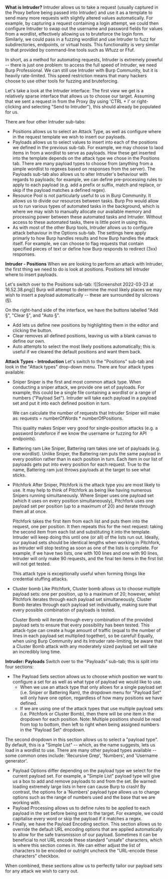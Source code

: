 **What is Intruder?**
Intruder allows us to take a request (usually captured in the Proxy before being passed into Intruder) and use it as a template to send many more requests with slightly altered values automatically. For example, by capturing a request containing a login attempt, we could then configure Intruder to swap out the username and password fields for values from a wordlist, effectively allowing us to bruteforce the login form. Similarly, we could pass in a fuzzing wordlist and use Intruder to fuzz for subdirectories, endpoints, or virtual hosts. This functionality is very similar to that provided by command-line tools such as Wfuzz or Ffuf.

In short, as a method for automating requests, Intruder is extremely poweful -- there is just one problem: to access the full speed of Intruder, we need Burp Professional. We can still use Intruder with Burp Community, but it is heavily rate-limited. This speed restriction means that many hackers choose to use other tools for fuzzing and bruteforcing.

Let's take a look at the Intruder interface:
The first view we get is a relatively sparse interface that allows us to choose our target. Assuming that we sent a request in from the Proxy (by using 'CTRL + I' or right-clicking and selecting "Send to Intruder"), this should already be populated for us.

There are four other Intruder sub-tabs:
- Positions allows us to select an Attack Type, as well as configure where in the request template we wish to insert our payloads. 
- Payloads allows us to select values to insert into each of the positions we defined in the previous sub-tab. For example, we may choose to laod items in from a wordlist to serve as payloads. How these get inserted into the template depends on the attack type we chose in the Positions tab. There are many payload types to choose from (anything from a simple wordlist to regexes based on responses from the server). The Payloads sub-tab also allows us to alter Intruder's behaviour with regards to payloads; for example, we can define pre-processing rules to apply to each payload (e.g. add a prefix or suffix, match and replace, or skip if the payload matches a defined regex).
- Resource Pool is not particularly useful to us in Burp Community. It allows us to divide our resources between tasks. Burp Pro would allow us to run various types of automated tasks in the background, which is where we may wish to manually allocate our available memory and processing power between these automated tasks and Intruder. Without access to these automated tasks, there is little point in using this.
- As with most of the other Burp tools, Intruder  allows us to configure attack behaviour in the Options sub-tab. The settings here apply primarly to how Burp handles results and how Burp handles the attack itself. For example, we can choose to flag requests that contain specified pieces of text or define how Burp responds to redirect (3xx) responses.

**Intruder - Positions**
When we are looking to perform an attack with Intruder, the first thing we need to do is look at positions. Positions tell Intruder where to insert payloads.

Let's switch over to the Positions sub-tab:
![[Screenshot 2022-03-23 at 16.52.38.png]]
Burp will attempt to determine the most likely places we may wish to insert a payload automatically -- these are surrounded by silcrows (§).

On the right-hand side of the interface, we have the buttons labelled "Add §", "Clear §", and "Auto §".
- Add lets us define new positions by highlighting them in the editor and clicking the button.
- Clear removes all defined positions, leaving us with a blank canvas to define our own.
- Auto attempts to select the most likely positions automatically; this is useful if we cleared the default positions and want them back.

**Attack Types - Introduction**
Let's switch to the "Positions" sub-tab and look in the "Attack types" drop-down menu.
There are four attack types available:
- Sniper
	Sniper is the first and most common attack type.
	When conducting a sniper attack, we provide one set of payloads. For example, this could be a single file containing a wordlist or a range of numbers ("Payload Set"). Intruder will take each payload in a payload set and put it into each defined position in turn.

	We can calculate the number of requests that Intruder Sniper will make as: requests = numberOfWords * numberOfPositions.

	This quality makes Sniper very good for single-position attacks (e.g. a password bruteforce if we know the username or fuzzing for API endpoints).
	
- Battering ram
	Like Sniper, Battering ram takes one set of payloads (e.g. one wordlist). Unlike Sniper, the Battering ram puts the same payload in every position rather than in each position in turn.
	Each item in our list of payloads gets put into every position for each request. True to the name, Battering ram just throws payloads at the target to see what sticks.

- Pitchfork
	After Sniper, Pitchfork is the attack type you are most likely to use. It may help to think of Pitchfork as being like having numerous Snipers running simultaneously. Where Sniper uses one payload set (which it uses on every position simultaneously), Pitchfork uses one payload set per position (up to a maximum of 20) and iterate through them all at once.

	Pitchfork takes the first item from each list and puts them into the request, one per position. It then repeats this for the next request: taking the second item from each list and substituting it into the template. Intruder will keep doing this until one (or all) of the lists run out. Ideally, our payload sets should be identical lengths when working in Pitchfork, as Intruder will stop testing as soon as one of the lists is complete. For example, if we have two lists, one with 100 lines and one with 90 lines, Intruder will only make 90 requests, and the final ten items in the first list will not get tested.

	This attack type is exceptionally useful when forming things like credential stuffing attacks.

- Cluster bomb
	Like Pitchfork, Cluster bomb allows us to choose multiple payload sets: one per position, up to a maximum of 20; however, whilst Pitchfork iterates through each payload set simultaneously, Cluster Bomb iterates through each payload set individually, making sure that every possible combination of payloads is tested.

	Cluster Bomb will iterate through every combination of the provided payload sets to ensure that every possibility has been tested. This attack-type can create a huge amount of traffic (equal to the number of lines in each payload set multiplied together), so be careful! Equally, when using Burp Community and its Intruder rate-limiting, be aware that a Cluster Bomb attack with any moderately sized payload set will take an incredibly long time.

**Intruder: Payloads**
Switch over to the "Payloads" sub-tab; this is split into four sections:
- The Payload Sets section allows us to choose which position we want to configure a set for as well as what type of payload we would like to use.
	- When we use an attack type that only allows for a single payload set (i.e. Sniper or Battering Ram), the dropdown menu for "Payload Set" will only have one option, regardless of how many positions we have defined.
	- If we are using one of the attack types that use multiple payload sets (i.e. Pitchfork or Cluster Bomb), then there will be one item in the dropdown for each position.
	Note: Multiple positions should be read from top to bottom, then left to right when being assigned numbers in the "Payload Set" dropdown.

The second dropdown in this section allows us to select a "payload type". By default, this is a "Simple List" -- which, as the name suggests, lets us load in a wordlist to use. There are many other payload types available -- some common ones include: 'Recursive Grep', 'Numbers', and 'Username generator'.
- Payload Options differ depending on the payload type we select for the current payload set. For example, a "Simple List" payload type will give us a box to add and remove payloads to and from the set. Be warned: loading extremely large lists in here can cause Burp to crash! By contrast, the options for a 'Numbers' payload type allows us to change options such as the range of numbers used and the base that we are working with.
- Payload Processing allows us to define rules to be applied to each payload in the set before being sent to the target. For example, we could capitalise every word or skip the payload if it matches a regex.
- Finally, we have the Payload Encoding section. This section allows us to override the default URL encoding options that are applied automatically to allow for the safe transmission of our payload. Sometimes it can be beneficial to not URL encode these standard "unsafe" characters, which is where this section comes in. We can either adjust the list of characters to be encoded or outright uncheck the "URL-encode these characters" checkbox.

When combined, these sections allow us to perfectly tailor our payload sets for any attack we wish to carry out.


